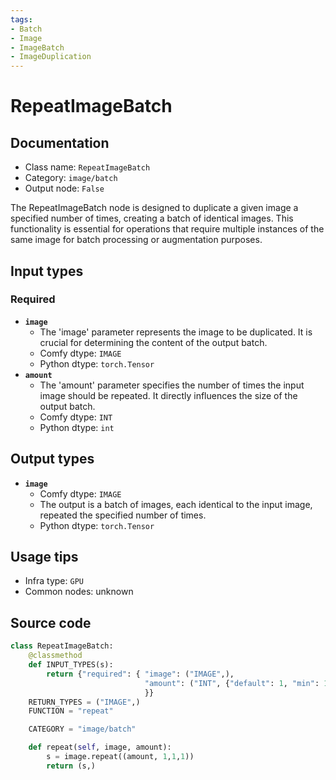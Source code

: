 ```yaml
---
tags:
- Batch
- Image
- ImageBatch
- ImageDuplication
---
```


# RepeatImageBatch
## Documentation
- Class name: `RepeatImageBatch`
- Category: `image/batch`
- Output node: `False`

The RepeatImageBatch node is designed to duplicate a given image a specified number of times, creating a batch of identical images. This functionality is essential for operations that require multiple instances of the same image for batch processing or augmentation purposes.
## Input types
### Required
- **`image`**
    - The 'image' parameter represents the image to be duplicated. It is crucial for determining the content of the output batch.
    - Comfy dtype: `IMAGE`
    - Python dtype: `torch.Tensor`
- **`amount`**
    - The 'amount' parameter specifies the number of times the input image should be repeated. It directly influences the size of the output batch.
    - Comfy dtype: `INT`
    - Python dtype: `int`
## Output types
- **`image`**
    - Comfy dtype: `IMAGE`
    - The output is a batch of images, each identical to the input image, repeated the specified number of times.
    - Python dtype: `torch.Tensor`
## Usage tips
- Infra type: `GPU`
- Common nodes: unknown


## Source code
```python
class RepeatImageBatch:
    @classmethod
    def INPUT_TYPES(s):
        return {"required": { "image": ("IMAGE",),
                              "amount": ("INT", {"default": 1, "min": 1, "max": 4096}),
                              }}
    RETURN_TYPES = ("IMAGE",)
    FUNCTION = "repeat"

    CATEGORY = "image/batch"

    def repeat(self, image, amount):
        s = image.repeat((amount, 1,1,1))
        return (s,)

```
